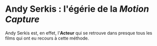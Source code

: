 # Andy Serkis : l'égérie de la *Motion Capture*

Andy Serkis est, en effet, l'**Acteur** qui se retrouve dans presque tous les films qui ont eu recours à cette méthode.
